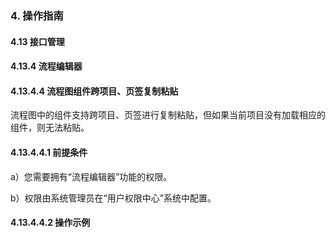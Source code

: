 ### 4. 操作指南

#### 4.13 接口管理

#### 4.13.4 流程编辑器

#### 4.13.4.4 流程图组件跨项目、页签复制粘贴

流程图中的组件支持跨项目、页签进行复制粘贴，但如果当前项目没有加载相应的组件，则无法粘贴。

#### 4.13.4.4.1 前提条件

a）您需要拥有“流程编辑器”功能的权限。

b）权限由系统管理员在“用户权限中心”系统中配置。

#### 4.13.4.4.2 操作示例
